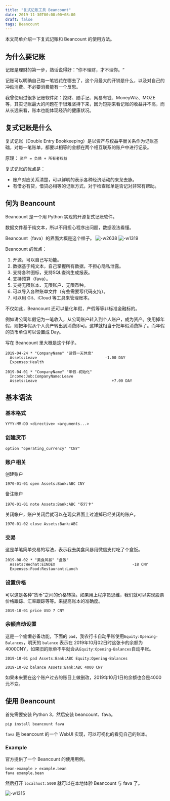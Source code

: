 ```yaml
---
title: "复式记账工具 Beancount"
date: 2019-11-30T00:00:00+08:00
draft: false
tags: Beancount
---
```


本文简单介绍一下复式记账和 Beancount 的使用方法。

<!--more-->

## 为什么要记账
记账是理财的第一步，熟话说得好：”你不理财，才不理你。“

记账可以明确自己每一笔钱花在哪去了，这个月最大的开销是什么，以及对自己的冲动消费、不必要消费能有一个反思。

我曾使用过很多记账软件如：挖财、随手记、网易有钱、MoneyWiz、MOZE 等，其实记账最大的问题在于很难坚持下来，因为短期来看记账的收益并不高，而从长远来看，账本也能体现经济的健康状况。

## 复式记账是什么
复式记账（Double Entry Bookkeeping）是以资产与权益平衡关系作为记账基础，对每一笔账单，都要以相等的金额在两个相互联系的账户中进行记录。

原理：
`资产 = 负债 + 所有者权益`

复式记账的优点是：
- 账户对应关系清楚，可以鲜明的表示各种经济活动的来龙去脉。
- 有借必有贷，借贷必相等的记账方式，对于检查账单是否记对非常有帮助。

## 何为 Beancount

Beancount 是一个用 Python 实现的开源复式记账软件。

数据文件基于纯文本，所以不用担心程序出问题，数据没法看懂。

Beancount（fava）的界面大概是这个样子。
![-w2638](media/15676038764861/15676114899083.jpg)
![-w1319](media/15676038764861/15676115071325.jpg)


Beancount 的优点：
1. 开源，可以自己写功能。
2. 数据基于纯文本，自己掌握所有数据，不担心隐私泄露。
3. 支持各种图标，支持SQL查询生成报表。
4. 支持预算（fava）。
5. 支持无限账本、无限账户、无限币种。
6. 可以导入各种账单文件（有些需要写代码支持）。
7. 可以用 Git、iCloud 等工具来管理账本。

不仅如此，Beancount 还可以量化年假，产假等等非标准金融标的。

例如讲公司年假记为一笔收入，从公司账户转入到个人账户，成为资产。使用掉年假，则把年假从个人资产转出到消费即可。这样就相当于把年假消费掉了。而年假的货币单位可以设置成 Day。

写在 Beancount 里大概是这个样子。

```beancount
2019-04-24 * "CompanyName" "请假一天休息"
  Assets:Leave                              -1.00 DAY
  Expenses:Health

2019-04-01 * "CompanyName" "年假-初始化"
  Income:Job:CompanyName:Leave
  Assets:Leave                                 +7.00 DAY
```


## 基本语法


### 基本格式

```
YYYY-MM-DD <directive> <arguments...>
```

### 创建货币

```
option "operating_currency" "CNY"
```


### 账户相关

创建账户
```
1970-01-01 open Assets:Bank:ABC CNY
```

备注账户
```
1970-01-01 note Assets:Bank:ABC "农行卡"
```

关闭帐户，账户关闭后就可以在现实界面上过滤掉已经关闭的账户。
```
1970-01-02 close Assets:Bank:ABC
```


### 交易

这是单笔简单交易的写法，表示我去美食风暴用微信支付吃了个盒饭。
```
2019-08-02 * "美食风暴" "盒饭"
  Assets:Wechat:EINDEX                                  -18 CNY
  Expenses:Food:Restaurant:Lunch       
```


### 设置价格

可以这是各种“货币”之间的价格转换。如果用上程序员思维，我们就可以实现股票价格跟踪、汇率跟踪等等。来提高账本的准确度。
```
2019-10-01 price USD 7 CNY
```


### 余额自动设置

这是一个偷懒必备功能，下面的 `pad`，我农行卡自动平账使用`Equity:Opening-Balances`，明天的 `balance` 表示在 2019年10月02日时这张卡的余额为4000CNY，如果旧的账单不平就会从`Equity:Opening-Balances`自动平账。

```
2019-10-01 pad Assets:Bank:ABC Equity:Opening-Balances

2019-10-02 balance Assets:Bank:ABC 4000 CNY
```

如果未来要在这个账户过去的账目上做删改，2019年10月1日的余额也会是4000元不变。

## 使用 Beancount

首先需要安装 Python 3，然后安装 beancount、fava。

```
pip install beancount fava
```

`fava` 是 beancount 的一个 WebUI 实现，可以可视化的看见自己的账本。


### Example

官方提供了一个 Beancount 的使用用例。
```
bean-example > example.bean
fava example.bean
```
然后打开 `localhost:5000` 就可以在本地体验 Beancount 与 fava 了。

![-w1315](media/15676038764861/15676114399432.jpg)

